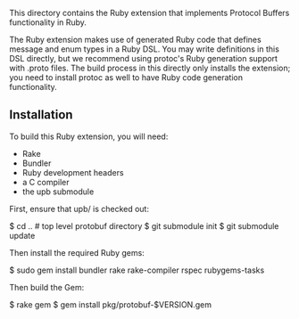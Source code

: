 This directory contains the Ruby extension that implements Protocol Buffers
functionality in Ruby.

The Ruby extension makes use of generated Ruby code that defines message and
enum types in a Ruby DSL. You may write definitions in this DSL directly, but
we recommend using protoc's Ruby generation support with .proto files. The
build process in this directly only installs the extension; you need to install
protoc as well to have Ruby code generation functionality.

Installation
------------

To build this Ruby extension, you will need:

* Rake
* Bundler
* Ruby development headers
* a C compiler
* the upb submodule

First, ensure that upb/ is checked out:

$ cd ..   # top level protobuf directory
$ git submodule init
$ git submodule update

Then install the required Ruby gems:

$ sudo gem install bundler rake rake-compiler rspec rubygems-tasks

Then build the Gem:

$ rake gem
$ gem install pkg/protobuf-$VERSION.gem

